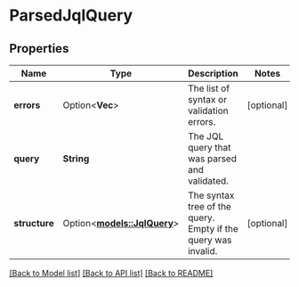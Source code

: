 # ParsedJqlQuery

## Properties

Name | Type | Description | Notes
------------ | ------------- | ------------- | -------------
**errors** | Option<**Vec<String>**> | The list of syntax or validation errors. | [optional]
**query** | **String** | The JQL query that was parsed and validated. | 
**structure** | Option<[**models::JqlQuery**](JqlQuery.md)> | The syntax tree of the query. Empty if the query was invalid. | [optional]

[[Back to Model list]](../README.md#documentation-for-models) [[Back to API list]](../README.md#documentation-for-api-endpoints) [[Back to README]](../README.md)



